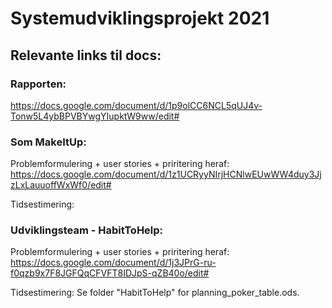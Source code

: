 # Systemudviklingsprojekt 2021

## Relevante links til docs:

### Rapporten: 
https://docs.google.com/document/d/1p9olCC6NCL5qUJ4v-Tonw5L4ybBPVBYwgYIupktW9ww/edit#

### Som MakeItUp:
Problemformulering + user stories + priritering heraf: 
https://docs.google.com/document/d/1z1UCRyyNIrjHCNlwEUwWW4duy3JjzLxLauuoffWxWf0/edit#

Tidsestimering: 


### Udviklingsteam - HabitToHelp:
Problemformulering + user stories + priritering heraf: 
https://docs.google.com/document/d/1j3JPrG-ru-f0qzb9x7F8JGFQqCFVFT8IDJpS-qZB40o/edit#

Tidsestimering: Se folder "HabitToHelp" for planning_poker_table.ods. 




